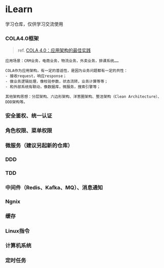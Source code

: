 # iLearn
学习仓库，仅供学习交流使用

### COLA4.0框架
>ref. [COLA 4.0：应用架构的最佳实践](https://blog.csdn.net/significantfrank/article/details/110934799)

    应用场景：CRM业务，电商业务，物流业务，外卖业务，排课系统……
    
    COLA作为应用架构，有一定的普适性，是因为业务问题都有一定的共性：
    - 接收request，响应response；
    - 做业务逻辑处理，像校验参数，状态流转，业务计算等等；
    - 和外部系统有联动，像数据库，微服务，搜索引擎等；
    
    其他架构思想：分层架构、六边形架构、洋葱圈架构、整洁架构（Clean Architecture）、DDD架构等。

### 安全鉴权、统一认证

### 角色权限、菜单权限

### 微服务（建议另起新的仓库）

### DDD

### TDD

### 中间件（Redis、Kafka、MQ）、消息通知

### Ngnix

### 缓存

### Linux指令

### 计算机系统

### 定时任务


